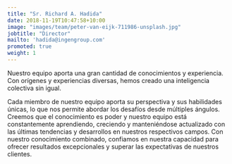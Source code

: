 ```yaml
---
title: "Sr. Richard A. Hadida"
date: 2018-11-19T10:47:58+10:00
image: "images/team/peter-van-eijk-711986-unsplash.jpg"
jobtitle: "Director"
mailto: 'hadida@ingengroup.com'
promoted: true
weight: 1
---
```


Nuestro equipo aporta una gran cantidad de conocimientos y experiencia. Con orígenes y experiencias diversas, hemos creado una inteligencia colectiva sin igual.

Cada miembro de nuestro equipo aporta su perspectiva y sus habilidades únicas, lo que nos permite abordar los desafíos desde múltiples ángulos. Creemos que el conocimiento es poder y nuestro equipo está constantemente aprendiendo, creciendo y manteniéndose actualizado con las últimas tendencias y desarrollos en nuestros respectivos campos. Con nuestro conocimiento combinado, confiamos en nuestra capacidad para ofrecer resultados excepcionales y superar las expectativas de nuestros clientes.